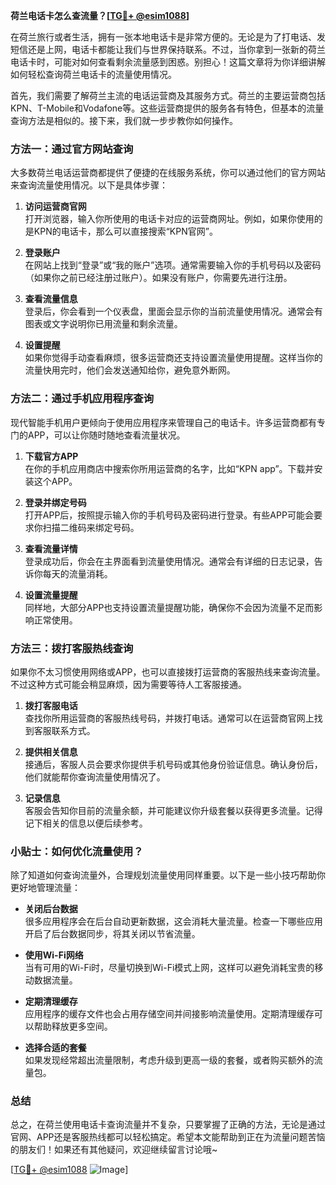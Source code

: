 **荷兰电话卡怎么查流量？[[TG💪+ @esim1088](https://t.me/s/esim1088)]**

在荷兰旅行或者生活，拥有一张本地电话卡是非常方便的。无论是为了打电话、发短信还是上网，电话卡都能让我们与世界保持联系。不过，当你拿到一张新的荷兰电话卡时，可能对如何查看剩余流量感到困惑。别担心！这篇文章将为你详细讲解如何轻松查询荷兰电话卡的流量使用情况。

首先，我们需要了解荷兰主流的电话运营商及其服务方式。荷兰的主要运营商包括KPN、T-Mobile和Vodafone等。这些运营商提供的服务各有特色，但基本的流量查询方法是相似的。接下来，我们就一步步教你如何操作。

### 方法一：通过官方网站查询

大多数荷兰电话运营商都提供了便捷的在线服务系统，你可以通过他们的官方网站来查询流量使用情况。以下是具体步骤：

1. **访问运营商官网**  
   打开浏览器，输入你所使用的电话卡对应的运营商网址。例如，如果你使用的是KPN的电话卡，那么可以直接搜索“KPN官网”。

2. **登录账户**  
   在网站上找到“登录”或“我的账户”选项。通常需要输入你的手机号码以及密码（如果你之前已经注册过账户）。如果没有账户，你需要先进行注册。

3. **查看流量信息**  
   登录后，你会看到一个仪表盘，里面会显示你的当前流量使用情况。通常会有图表或文字说明你已用流量和剩余流量。

4. **设置提醒**  
   如果你觉得手动查看麻烦，很多运营商还支持设置流量使用提醒。这样当你的流量快用完时，他们会发送通知给你，避免意外断网。

### 方法二：通过手机应用程序查询

现代智能手机用户更倾向于使用应用程序来管理自己的电话卡。许多运营商都有专门的APP，可以让你随时随地查看流量状况。

1. **下载官方APP**  
   在你的手机应用商店中搜索你所用运营商的名字，比如“KPN app”。下载并安装这个APP。

2. **登录并绑定号码**  
   打开APP后，按照提示输入你的手机号码及密码进行登录。有些APP可能会要求你扫描二维码来绑定号码。

3. **查看流量详情**  
   登录成功后，你会在主界面看到流量使用情况。通常会有详细的日志记录，告诉你每天的流量消耗。

4. **设置流量提醒**  
   同样地，大部分APP也支持设置流量提醒功能，确保你不会因为流量不足而影响正常使用。

### 方法三：拨打客服热线查询

如果你不太习惯使用网络或APP，也可以直接拨打运营商的客服热线来查询流量。不过这种方式可能会稍显麻烦，因为需要等待人工客服接通。

1. **拨打客服电话**  
   查找你所用运营商的客服热线号码，并拨打电话。通常可以在运营商官网上找到客服联系方式。

2. **提供相关信息**  
   接通后，客服人员会要求你提供手机号码或其他身份验证信息。确认身份后，他们就能帮你查询流量使用情况了。

3. **记录信息**  
   客服会告知你目前的流量余额，并可能建议你升级套餐以获得更多流量。记得记下相关的信息以便后续参考。

### 小贴士：如何优化流量使用？

除了知道如何查询流量外，合理规划流量使用同样重要。以下是一些小技巧帮助你更好地管理流量：

- **关闭后台数据**  
  很多应用程序会在后台自动更新数据，这会消耗大量流量。检查一下哪些应用开启了后台数据同步，将其关闭以节省流量。

- **使用Wi-Fi网络**  
  当有可用的Wi-Fi时，尽量切换到Wi-Fi模式上网，这样可以避免消耗宝贵的移动数据流量。

- **定期清理缓存**  
  应用程序的缓存文件也会占用存储空间并间接影响流量使用。定期清理缓存可以帮助释放更多空间。

- **选择合适的套餐**  
  如果发现经常超出流量限制，考虑升级到更高一级的套餐，或者购买额外的流量包。

### 总结

总之，在荷兰使用电话卡查询流量并不复杂，只要掌握了正确的方法，无论是通过官网、APP还是客服热线都可以轻松搞定。希望本文能帮助到正在为流量问题苦恼的朋友们！如果还有其他疑问，欢迎继续留言讨论哦~

[[TG💪+ @esim1088](https://t.me/s/esim1088) ![Image](https://i.postimg.cc/4NQfJmqS/Snipaste-2025-05-13-00-14-12.png)]